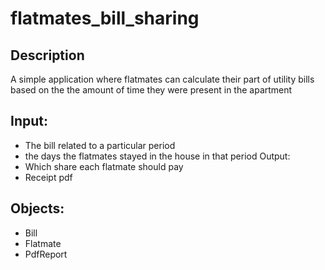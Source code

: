 # flatmates_bill_sharing

## Description
A simple application where flatmates can calculate their part of utility bills based on the the amount of time they were present in the apartment

## Input: 
* The bill related to a particular period
* the days the flatmates stayed in the house in that period
Output:
* Which share each flatmate should pay
* Receipt pdf

## Objects:
* Bill 
* Flatmate
* PdfReport
